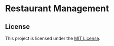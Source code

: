 <h1>Restaurant Management</h1>

## License

This project is licensed under the [MIT License](LICENSE).
